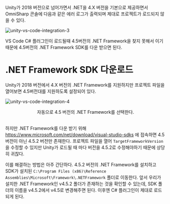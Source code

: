 Unity가 2018 버전으로 넘어가면서 .NET을 4.X 버전을 기본으로 제공하면서 OmniSharp 콘솔에 다음과 같은 에러 로그가 출력되며 제대로 프로젝트가 로드되지 않을 수 있다. 

![unity-vs-code-integration-3](https://user-images.githubusercontent.com/18159012/49001893-51d8ee00-f1a1-11e8-9c70-b3b0f6e9f1ea.PNG)

 VS Code C# 플러그인이 로드될때 4.5버전의 .NET Framework을 찾지 못해서 이기 때문에 4.5버전의 .NET Framework SDK를 다운 받으면 된다.

# .NET Framework SDK 다운로드

 Unity가 2018 버전에서 4.X 버전의 .NET Framework를 지원하지만 프로젝트 파일을 열어보면 4.5버전대를 지원하도록 설정되어 있다.

![unity-vs-code-integration-4](https://user-images.githubusercontent.com/18159012/49002042-d0ce2680-f1a1-11e8-8981-f079df4eb31a.PNG)

<center>자동으로 4.5 버전의 .NET Framework를 선택한다.</center><br />

 하지만 .NET Framework를 다운 받기 위해 https://www.microsoft.com/net/download/visual-studio-sdks 에 접속하면 4.5 버전이 아닌 4.5.2 버전만 존재한다. 프로젝트 파일을 열어 `TargetFrameworkVersion`을 수정할 수 있지만 Unity가 로드될 때 마다 버전을 4.5.2로 수정해야하기 때문에 상당히 귀찮다.

 이를 해결하는 방법은 아주 간단하다. 4.5.2 버전의 .NET Framework를 설치하고 SDK가 설치된 `C:\Program Files (x86)\Reference Assemblies\Microsoft\Framework\.NETFramework`  폴더로 이동한다. 앞서 우리가 설치한 .NET Framework인 v4.5.2 폴더가 존재하는 것을 확인할 수 있는데, SDK 폴더의 이름을 v4.5.2에서 v4.5로 변경해주면 된다. 이후엔 C# 플러그인이 제대로 로드되게 된다.